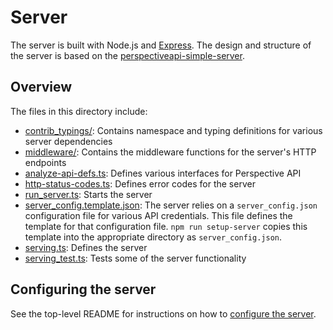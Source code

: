 # Server

The server is built with Node.js and [Express](https://expressjs.com/). The
design and structure of the server is based on the
[perspectiveapi-simple-server](https://github.com/conversationai/perspectiveapi-simple-server).

## Overview

The files in this directory include:

- [contrib_typings/](contrib_typings/): Contains namespace and typing
  definitions for various server dependencies
- [middleware/](middleware/): Contains the middleware functions for the server's
  HTTP endpoints
- [analyze-api-defs.ts](analyze-api-defs.ts): Defines various interfaces for
  Perspective API
- [http-status-codes.ts](http-status-codes.ts): Defines error codes for the
  server
- [run_server.ts](run_server.ts): Starts the server
- [server_config.template.json](server_config.template.json): The server relies
  on a `server_config.json` configuration file for various API credentials. This
  file defines the template for that configuration file. `npm run setup-server`
  copies this template into the appropriate directory as `server_config.json`.
- [serving.ts](serving.ts): Defines the server
- [serving_test.ts](serving_test.ts): Tests some of the server functionality

## Configuring the server

See the top-level README for instructions on how to [configure the
server](https://github.com/Jigsaw-Code/harassment-manager#4-configure-the-server).
